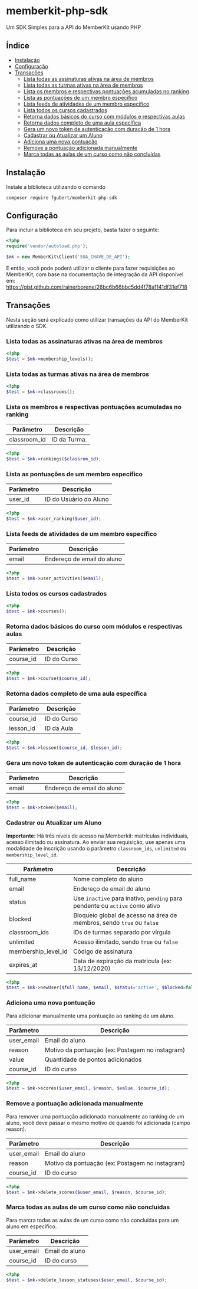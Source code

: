# memberkit-php-sdk

Um SDK Simples para a API do MemberKit usando PHP

## Índice

- [Instalação](#instalação)
- [Configuração](#configuração)
- [Transações](#transações)
  - [Lista todas as assinaturas ativas na área de membros](#lista-todas-as-assinaturas-ativas-na-área-de-membros)
  - [Lista todas as turmas ativas na área de membros](#lista-todas-as-turmas-ativas-na-área-de-membros)
  - [Lista os membros e respectivas pontuações acumuladas no ranking](#lista-os-membros-e-respectivas-pontuações-acumuladas-no-ranking)
  - [Lista as pontuações de um membro específico](#lista-as-pontuações-de-um-membro-específico)
  - [Lista feeds de atividades de um membro específico](#lista-feeds-de-atividades-de-um-membro-específico)
  - [Lista todos os cursos cadastrados](#lista-todos-os-cursos-cadastrados)
  - [Retorna dados básicos do curso com módulos e respectivas aulas](#retorna-dados-básicos-do-curso-com-módulos-e-respectivas-aulas)
  - [Retorna dados completo de uma aula específica](#retorna-dados-completo-de-uma-aula-espec%C3%ADfica)
  - [Gera um novo token de autenticação com duração de 1 hora](#gera-um-novo-token-de-autenticação-com-duração-de-1-hora)
  - [Cadastrar ou Atualizar um Aluno](#cadastrar-ou-atualizar-um-aluno)
  - [Adiciona uma nova pontuação](#adiciona-uma-nova-pontuação)
  - [Remove a pontuação adicionada manualmente](#remove-a-pontuação-adicionada-manualmente)
  - [Marca todas as aulas de um curso como não concluídas](#marca-todas-as-aulas-de-um-curso-como-não-concluídas)

## Instalação

Instale a biblioteca utilizando o comando

`composer require fgubert/memberkit-php-sdk`

## Configuração

Para incluir a biblioteca em seu projeto, basta fazer o seguinte:

```php
<?php
require('vendor/autoload.php');

$mk = new MemberKit\Client('SUA_CHAVE_DE_API');
```

E então, você pode poderá utilizar o cliente para fazer requisições ao MemberKit, com base na documentação de integração da API disponível em:
https://gist.github.com/rainerborene/26bc6b66bbc5dd4f78a1141df31ef718

## Transações

Nesta seção será explicado como utilizar transações da API do MemberKit utilizando o SDK.

### Lista todas as assinaturas ativas na área de membros

```php
<?php
$test = $mk->membership_levels();
```

### Lista todas as turmas ativas na área de membros

```php
<?php
$test = $mk->classrooms();
```

### Lista os membros e respectivas pontuações acumuladas no ranking

| Parâmetro    | Descrição            |
|--------------|----------------------|
| classroom_id | ID da Turma. |

```php
<?php
$test = $mk->rankings($classrom_id);
```

### Lista as pontuações de um membro específico

| Parâmetro    | Descrição            |
|--------------|----------------------|
| user_id | ID do Usuário do Aluno |

```php
<?php
$test = $mk->user_ranking($user_id);
```

### Lista feeds de atividades de um membro específico

| Parâmetro    | Descrição            |
|--------------|----------------------|
| email |Endereço de email do aluno |

```php
<?php
$test = $mk->user_activities($email);
```

### Lista todos os cursos cadastrados

```php
<?php
$test = $mk->courses();
```

### Retorna dados básicos do curso com módulos e respectivas aulas

| Parâmetro    | Descrição            |
|--------------|----------------------|
| course_id | ID do Curso |

```php
<?php
$test = $mk->course($course_id);
```

### Retorna dados completo de uma aula específica

| Parâmetro    | Descrição            |
|--------------|----------------------|
| course_id | ID do Curso |
| lesson_id | ID da Aula |

```php
<?php
$test = $mk->lesson($course_id, $lesson_id);
```

### Gera um novo token de autenticação com duração de 1 hora

| Parâmetro    | Descrição            |
|--------------|----------------------|
| email |Endereço de email do aluno |

```php
<?php
$test = $mk->token($email);
```

### Cadastrar ou Atualizar um Aluno

 **Importante:** Há três níveis de acesso na Memberkit: matrículas individuais, acesso ilimitado ou assinatura. Ao enviar sua requisição, use apenas uma modalidade de inscrição usando o parâmetro `classroom_ids`, `unlimited` ou `membership_level_id`.

| Parâmetro           | Descrição                                                                   |
|---------------------|-----------------------------------------------------------------------------|
| full_name           | Nome completo do aluno                                                      |
| email               | Endereço de email do aluno                                                  |
| status              | Use `inactive` para inativo, `pending` para pendente ou `active` como ativo |
| blocked             | Bloqueio global de acesso na área de membros, sendo `true` ou `false`       |
| classroom_ids       | IDs de turmas separado por vírgula                                          |
| unlimited           | Acesso ilimitado, sendo `true` ou `false`                                   |
| membership_level_id | Código de assinatura                                                        |
| expires_at          | Data de expiração da matricula (ex: 13/12/2020)                             |


```php
<?php
$test = $mk->newUser($full_name, $email, $status='active', $blocked=false, $classroom_ids=array(), $unlimited=false, $membership_level_id=null, $expires_at=null);
```

### Adiciona uma nova pontuação

Para adicionar manualmente uma pontuação ao ranking de um aluno.

| Parâmetro   | Descrição                                       |
|-------------|-------------------------------------------------|
| user_email  | Email do aluno                                  |
| reason      | Motivo da pontuação (ex: Postagem no instagram) |
| value       | Quantidade de pontos adicionados                |
| course_id   | ID do curso                                     |


```php
<?php
$test = $mk->scores($user_email, $reason, $value, $course_id);
```

### Remove a pontuação adicionada manualmente

Para remover uma pontuação adicionada manualmente ao ranking de um aluno, você deve passar o mesmo motivo de quando foi adicionada (campo reason).

| Parâmetro   | Descrição                                       |
|-------------|-------------------------------------------------|
| user_email  | Email do aluno                                  |
| reason      | Motivo da pontuação (ex: Postagem no instagram) |
| course_id   | ID do curso                                     |


```php
<?php
$test = $mk->delete_scores($user_email, $reason, $course_id);
```

### Marca todas as aulas de um curso como não concluídas

Para marcra todas as aulas de um curso como não concluídas para um aluno em específico.

| Parâmetro   | Descrição                                       |
|-------------|-------------------------------------------------|
| user_email  | Email do aluno                                  |
| course_id   | ID do curso                                     |

```php
<?php
$test = $mk->delete_lesson_statuses($user_email, $course_id);
```
